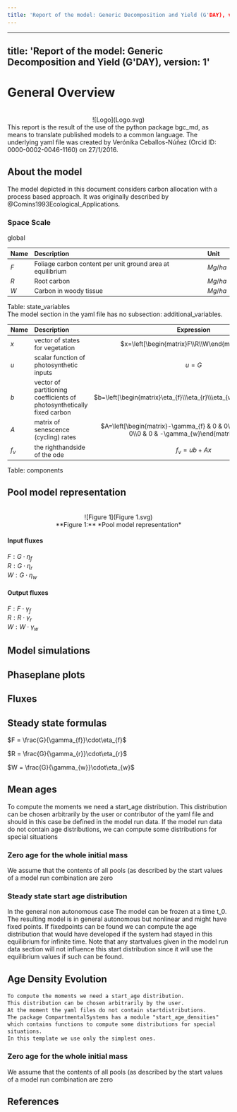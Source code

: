 ```yaml
---
title: 'Report of the model: Generic Decomposition and Yield (G'DAY), version: 1'
---
```

  
  
---
title: 'Report of the model: Generic Decomposition and Yield (G'DAY), version: 1'
---
  
  
# General Overview  
  

<br>
<center>
![Logo](Logo.svg)
</center>
This report is the result of the use of the python package bgc_md, as means to translate published models to a common language.  The underlying yaml file was created by Verónika Ceballos-Núñez (Orcid ID: 0000-0002-0046-1160) on 27/1/2016.  
  
  
  
## About the model  
  
The model depicted in this document considers carbon allocation with a process based approach. It was originally described by @Comins1993Ecological_Applications.  
  
  
  
### Space Scale  
  
global
  
  
Name|Description|Unit  
:-----|:-----|:-----  
$F$|Foliage carbon content per unit ground area at equilibrium|$Mg/ha$  
$R$|Root carbon|$Mg/ha$  
$W$|Carbon in woody tissue|$Mg/ha$  
  Table: state_variables  
The model section in the yaml file has no subsection: additional_variables.  
  
Name|Description|Expression  
:-----|:-----|:-----:  
$x$|vector of states for vegetation|$x=\left[\begin{matrix}F\\R\\W\end{matrix}\right]$  
$u$|scalar function of photosynthetic inputs|$u=G$  
$b$|vector of partitioning coefficients of photosynthetically fixed carbon|$b=\left[\begin{matrix}\eta_{f}\\\eta_{r}\\\eta_{w}\end{matrix}\right]$  
$A$|matrix of senescence (cycling) rates|$A=\left[\begin{matrix}-\gamma_{f} & 0 & 0\\0 & -\gamma_{r} & 0\\0 & 0 & -\gamma_{w}\end{matrix}\right]$  
$f_{v}$|the righthandside of the ode|$f_{v}=u b + A x$  
  Table: components  
  
  
## Pool model representation  
  

<br>
<center>
![Figure 1](Figure 1.svg)<br>**Figure 1:** *Pool model representation*<br>
</center>
  
  
#### Input fluxes  
  
$F: G\cdot\eta_{f}$  
$R: G\cdot\eta_{r}$  
$W: G\cdot\eta_{w}$  

  
  
#### Output fluxes  
  
$F: F\cdot\gamma_{f}$  
$R: R\cdot\gamma_{r}$  
$W: W\cdot\gamma_{w}$  
  
  
  
  
## Model simulations  
  
  
  
  
  
## Phaseplane plots  
  
  
  
  
  
## Fluxes  
  
  
  
## Steady state formulas  
  
$F = \frac{G}{\gamma_{f}}\cdot\eta_{f}$  
  
  
  
$R = \frac{G}{\gamma_{r}}\cdot\eta_{r}$  
  
  
  
$W = \frac{G}{\gamma_{w}}\cdot\eta_{w}$  
  
  
  
  
  
  
  
## Mean ages  
  
To compute the moments we need a start_age distribution.  This distribution can be chosen arbitrarily by the user or contributor of the yaml file and should in this case be defined in the model run data.  If the model run data do not contain age distributions, we can compute some distributions for special situations  
  
### Zero age for the whole initial mass  
  
We assume that the contents of all pools (as described by the start values of a model run combination are zero  
  
### Steady state start age distribution   
  
In the general non autonomous case The model can be frozen at a time t_0. The resulting model is in general autonomous but nonlinear and might have fixed points. If fixedpoints can be found we can compute the age distribution that would have developed if the system had stayed in this equilibrium for infinite time. Note that any startvalues given in the model run data section will not influence this start distribution since it will use the equilibrium values if such can be found.  
  
  
  
## Age Density Evolution  
  

    To compute the moments we need a start_age distribution.  
    This distribution can be chosen arbitrarily by the user.
    At the moment the yaml files do not contain startdistributions.
    The package CompartmentalSystems has a module "start_age_densities"  which contains functions to compute some distributions for special situations.
    In this template we use only the simplest ones.  
  
### Zero age for the whole initial mass  
  
We assume that the contents of all pools (as described by the start values of a model run combination are zero  
  
## References  
  
